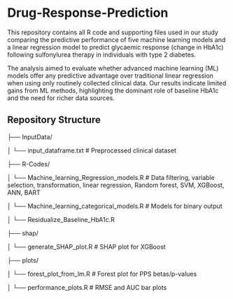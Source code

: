 # Drug-Response-Prediction

This repository contains all R code and supporting files used in our study comparing the predictive performance of five machine learning models and a linear regression model to predict glycaemic response (change in HbA1c) following sulfonylurea therapy in individuals with type 2 diabetes.

The analysis aimed to evaluate whether advanced machine learning (ML) models offer any predictive advantage over traditional linear regression when using only routinely collected clinical data. Our results indicate limited gains from ML methods, highlighting the dominant role of baseline HbA1c and the need for richer data sources.

## Repository Structure
├── InputData/

│ └── input_dataframe.txt # Preprocessed clinical dataset

├── R-Codes/

│ └── Machine_learning_Regression_models.R  # Data filtering, variable selection, transformation, linear regression, Random forest, SVM, XGBoost, ANN, BART 

│ └── Machine_learning_categorical_models.R # Models for binary output

│ └── Residualize_Baseline_HbA1c.R

├── shap/

│ └── generate_SHAP_plot.R # SHAP plot for XGBoost

├── plots/

│ └── forest_plot_from_lm.R # Forest plot for PPS betas/p-values

│ └── performance_plots.R # RMSE and AUC bar plots


